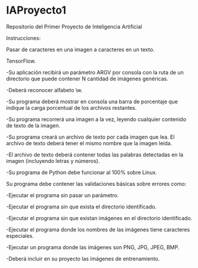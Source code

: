 # IAProyecto1
Repositorio del Primer Proyecto de Inteligencia Artificial

Instrucciones:

Pasar de caracteres en una imagen a caracteres en un texto.

TensorFlow.

-Su aplicación recibirá un parámetro ARGV por consola con la ruta de un directorio que puede contener N cantidad de imágenes genéricas.

-Deberá reconocer alfabeto \w.

-Su programa deberá mostrar en consola una barra de porcentaje que indique la carga porcentual de los archivos restantes.

-Su programa recorrerá una imagen a la vez, leyendo cualquier contenido de texto de la imagen.

-Su programa creará un archivo de texto por cada imagen que lea. El archivo de texto deberá tener el mismo nombre que la imagen leída.

-El archivo de texto deberá contener todas las palabras detectadas en la imagen (incluyendo letras y números).

-Su programa de Python debe funcionar al 100% sobre Linux.


Su programa debe contener las validaciones básicas sobre errores como:

-Ejecutar el programa sin pasar un parámetro.

-Ejecutar el programa sin que exista el directorio identificado.

-Ejecutar el programa sin que existan imágenes en el directorio identificado.

-Ejecutar el programa donde los nombres de las imágenes tiene caracteres especiales.

-Ejecutar un programa donde las imágenes son PNG, JPG, JPEG, BMP.

-Deberá incluir en su proyecto las imágenes de entrenamiento.
